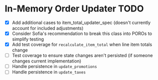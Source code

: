 In-Memory Order Updater TODO
===

- [x] Add additional cases to item_total_updater_spec (doesn't currently account for included adjustments)
- [x] Consider Sofia's recommendation to break this class into POROs to simplify testing
- [x] Add test coverage for `recalculate_item_total` when line item totals change
- [ ] Test coverage to ensure state changes aren't persisted (if someone changes current implementation)
- [ ] Handle persistence in `update_promotions`
- [ ] Handle persistence in `update_taxes`
